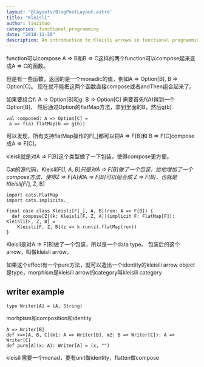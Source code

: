 ```yaml
---
layout: '@layouts/BlogPostLayout.astro'
title: "Kleisli"
author: linzihao
categories: functional_programming
date: "2018-11-20"
description: An introduction to Kleisli arrows in functional programming, explaining how they enable composition of functions that return monadic values. The post covers the concept of Kleisli composition, its implementation in Cats, and provides examples using the Writer monad.
---
```


function可以compose
A => B和B => C这样的两个function可以compose起来变成A => C的函数。

但是有一些函数，返回的是一个monadic的值，例如A => Option[B],
B => Option[C]。
现在就不能把这两个函数直接compose或者andThen组合起来了。

如果要组合f: A => Option[B]和g: B => Option[C]
需要首先f(A)得到一个Option[B]，
然后通过Option的flatMap方法，拿到里面的B，然后g(b)
```
val composed: A => Option[C] =
 a => f(a).flatMap(b => g(b))
```
可以发现，所有支持flatMap操作的F[_]都可以把A => F[B]和
B => F[C]compose成A => F[C]。

kleisli就是对A => F[B]这个类型做了一下包装，使得compose更方便。


Cat的源代码，Kleisli[F[_], A, B]只是对A => F[B]做了一个包装，给他增加了一个compose方法，使得Z => F[A]和A => F[B]可以组合成
Z => F[B]，也就是Kleisli[F[_], Z, B]
```
import cats.FlatMap
import cats.implicits._

final case class Kleisli[F[_], A, B](run: A => F[B]) {
  def compose[Z](k: Kleisli[F, Z, A])(implicit F: FlatMap[F]): Kleisli[F, Z, B] =
    Kleisli[F, Z, B](z => k.run(z).flatMap(run))
}
```

Kleisli是对A => F[B]做了一个包装，所以是一个data type。
包装后的这个arrow，叫做kleisli arrow。

如果这个effect有一个pure方法，就可以造出一个identity的kleisili arrow
object是type，morphism是kleisili arrow的category叫kleisili category

## writer example
```
type Writer[A] = (A, String)
```
morhpism和composition和identity
```
A => Writer[B]
def >=>[A, B, C](m1: A => Writer[B], m2: B => Writer[C]): A => Writer[C]
def pure[A](x: A): Writer[A] = (x, "")
```
kleisili需要一个monad，要有unit做identity，flatten做compose